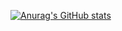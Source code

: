 [![Anurag's GitHub stats](https://github-readme-stats.vercel.app/api?username=AdiJr)](https://github.com/anuraghazra/github-readme-stats)
